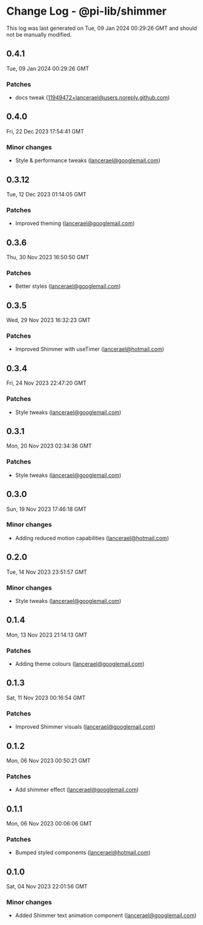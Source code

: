 # Change Log - @pi-lib/shimmer

This log was last generated on Tue, 09 Jan 2024 00:29:26 GMT and should not be manually modified.

<!-- Start content -->

## 0.4.1

Tue, 09 Jan 2024 00:29:26 GMT

### Patches

- docs tweak (11949472+lancerael@users.noreply.github.com)

## 0.4.0

Fri, 22 Dec 2023 17:54:41 GMT

### Minor changes

- Style & performance tweaks (lancerael@googlemail.com)

## 0.3.12

Tue, 12 Dec 2023 01:14:05 GMT

### Patches

- Improved theming (lancerael@googlemail.com)

## 0.3.6

Thu, 30 Nov 2023 16:50:50 GMT

### Patches

- Better styles (lancerael@googlemail.com)

## 0.3.5

Wed, 29 Nov 2023 16:32:23 GMT

### Patches

- Improved Shimmer with useTimer (lancerael@hotmail.com)

## 0.3.4

Fri, 24 Nov 2023 22:47:20 GMT

### Patches

- Style tweaks (lancerael@googlemail.com)

## 0.3.1

Mon, 20 Nov 2023 02:34:36 GMT

### Patches

- Style tweaks (lancerael@googlemail.com)

## 0.3.0

Sun, 19 Nov 2023 17:46:18 GMT

### Minor changes

- Adding reduced motion capabilities (lancerael@hotmail.com)

## 0.2.0

Tue, 14 Nov 2023 23:51:57 GMT

### Minor changes

- Style tweaks (lancerael@googlemail.com)

## 0.1.4

Mon, 13 Nov 2023 21:14:13 GMT

### Patches

- Adding theme colours (lancerael@googlemail.com)

## 0.1.3

Sat, 11 Nov 2023 00:16:54 GMT

### Patches

- Improved Shimmer visuals (lancerael@googlemail.com)

## 0.1.2

Mon, 06 Nov 2023 00:50:21 GMT

### Patches

- Add shimmer effect (lancerael@googlemail.com)

## 0.1.1

Mon, 06 Nov 2023 00:06:06 GMT

### Patches

- Bumped styled components (lancerael@hotmail.com)

## 0.1.0

Sat, 04 Nov 2023 22:01:56 GMT

### Minor changes

- Added Shimmer text animation component (lancerael@googlemail.com)
